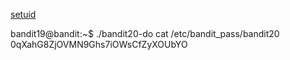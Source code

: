 [setuid](https://www.cbtnuggets.com/blog/technology/system-admin/linux-file-permissions-understanding-setuid-setgid-and-the-sticky-bit)

bandit19@bandit:~$ ./bandit20-do cat /etc/bandit_pass/bandit20
0qXahG8ZjOVMN9Ghs7iOWsCfZyXOUbYO

